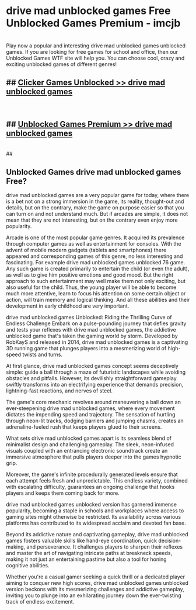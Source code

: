 # drive mad unblocked games  Free Unblocked Games Premium - imcjb <br>
<br>
Play now a popular and interesting drive mad unblocked games unblocked games. If you are looking for free games for school and office, then our Unblocked Games WTF site will help you. You can choose cool, crazy and exciting unblocked games of different genres!


## ##  [Clicker Games Unblocked >> drive mad unblocked games](http://freeplayer.one?title=drive_mad_unblocked_games&ref=UGames)
  <br>

##  ## [Unblocked Games Premium >> drive mad unblocked games](http://freeplayer.one?title=drive_mad_unblocked_games&ref=UGames)
  <br>
  ##



## Unblocked Games drive mad unblocked games Free?

drive mad unblocked games are a very popular game for today, where there is a bet not on a strong immersion in the game, its reality, thought-out and details, but on the contrary, make the game on purpose easier so that you can turn on and not understand much. But if arcades are simple, it does not mean that they are not interesting, but on the contrary even enjoy more popularity.

Arcade is one of the most popular game genres. It acquired its prevalence through computer games as well as entertainment for consoles. With the advent of mobile modern gadgets (tablets and smartphones) there appeared and corresponding games of this genre, no less interesting and fascinating. For example drive mad unblocked games unblocked 76 game. Any such game is created primarily to entertain the child (or even the adult), as well as to give him positive emotions and good mood. But the right approach to such entertainment may well make them not only exciting, but also useful for the child. Thus, the young player will be able to become much more attentive, learn to focus his attention on some certain object or action, will train memory and logical thinking. And all these abilities and their development in early childhood are very important.

drive mad unblocked games Unblocked: Riding the Thrilling Curve of Endless Challenge
Embark on a pulse-pounding journey that defies gravity and tests your reflexes with drive mad unblocked games, the addictive unblocked game that's taken the gaming world by storm. Developed by RobKayS and released in 2014, drive mad unblocked games is a captivating 3D running game that plunges players into a mesmerizing world of high-speed twists and turns.

At first glance, drive mad unblocked games concept seems deceptively simple: guide a ball through a maze of futuristic landscapes while avoiding obstacles and pitfalls. However, its devilishly straightforward gameplay swiftly transforms into an electrifying experience that demands precision, lightning-fast reactions, and nerves of steel.

The game's core mechanic revolves around maneuvering a ball down an ever-steepening drive mad unblocked games, where every movement dictates the impending speed and trajectory. The sensation of hurtling through neon-lit tracks, dodging barriers and jumping chasms, creates an adrenaline-fueled rush that keeps players glued to their screens.

What sets drive mad unblocked games apart is its seamless blend of minimalist design and challenging gameplay. The sleek, neon-infused visuals coupled with an entrancing electronic soundtrack create an immersive atmosphere that pulls players deeper into the games hypnotic grip.

Moreover, the game's infinite procedurally generated levels ensure that each attempt feels fresh and unpredictable. This endless variety, combined with escalating difficulty, guarantees an ongoing challenge that hooks players and keeps them coming back for more.

drive mad unblocked games unblocked version has garnered immense popularity, becoming a staple in schools and workplaces where access to gaming sites might otherwise be restricted. Its availability across various platforms has contributed to its widespread acclaim and devoted fan base.

Beyond its addictive nature and captivating gameplay, drive mad unblocked games fosters valuable skills like hand-eye coordination, quick decision-making, and perseverance. It challenges players to sharpen their reflexes and master the art of navigating intricate paths at breakneck speeds, making it not just an entertaining pastime but also a tool for honing cognitive abilities.

Whether you're a casual gamer seeking a quick thrill or a dedicated player aiming to conquer new high scores, drive mad unblocked games unblocked version beckons with its mesmerizing challenges and addictive gameplay, inviting you to plunge into an exhilarating journey down the ever-twisting track of endless excitement.